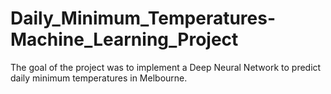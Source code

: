 # Daily_Minimum_Temperatures-Machine_Learning_Project
The goal of the project was to implement a Deep Neural Network to predict daily minimum temperatures in Melbourne.
